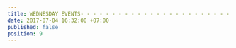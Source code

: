 ```yaml
---
title: WEDNESDAY EVENTS- - - - - - - - - - - - - - - - - - - - - - - - - -
date: 2017-07-04 16:32:00 +07:00
published: false
position: 9
---
```


